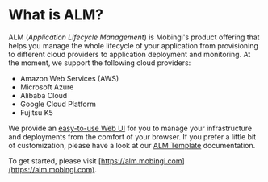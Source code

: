 # What is ALM?

ALM \(_Application Lifecycle Management_\) is Mobingi's product offering that helps you manage the whole lifecycle of your application from provisioning to different cloud providers to application deployment and monitoring. At the moment, we support the following cloud providers:

* Amazon Web Services \(AWS\)
* Microsoft Azure
* Alibaba Cloud
* Google Cloud Platform
* Fujitsu K5

We provide an [easy-to-use Web UI](https://alm.mobingi.com) for you to manage your infrastructure and deployments from the comfort of your browser. If you prefer a little bit of customization, please have a look at our [ALM Template](https://docs2.mobingi.com/mobingi-alm/alm-template/what-is-alm-template) documentation.

To get started, please visit [https://alm.mobingi.com](https://alm.mobingi.com).

